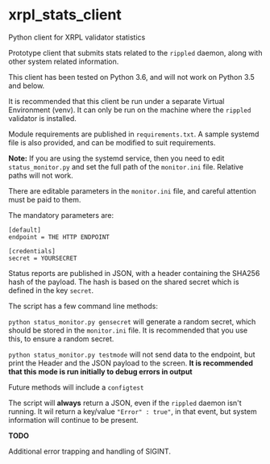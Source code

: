 # xrpl_stats_client
Python client for XRPL validator statistics

Prototype client that submits stats related to the `rippled` daemon, along with other system related information.

This client has been tested on Python 3.6, and will not work on Python 3.5 and below.

It is recommended that this client be run under a separate Virtual Environment (venv). It can only be run on the machine where the `rippled` validator is installed.

Module requirements are published in `requirements.txt`. A sample systemd file is also provided, and can be modified to suit requirements.

**Note:** If you are using the systemd service, then you need to edit `status_monitor.py` and set the full path of the `monitor.ini` file. Relative paths will not work.

There are editable parameters in the `monitor.ini` file, and careful attention must be paid to them.

The mandatory parameters are:
```
[default]
endpoint = THE HTTP ENDPOINT

[credentials]
secret = YOURSECRET
```
Status reports are published in JSON, with a header containing the SHA256 hash of the payload. The hash is based on the shared secret which is defined in the key `secret`.

The script has a few command line methods:

`python status_monitor.py gensecret` will generate a random secret, which should be stored in the `monitor.ini` file. It is recommended that you use this, to ensure a random secret.

`python status_monitor.py testmode` will not send data to the endpoint, but print the Header and the JSON payload to the screen. **It is recommended that this mode is run initially to debug errors in output**

Future methods will include a `configtest`

The script will **always** return a JSON, even if the `rippled` daemon isn't running. It wil return a key/value `"Error" : true"`, in that event, but system information will continue to be present.

**TODO**

Additional error trapping and handling of SIGINT.
